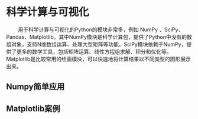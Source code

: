 # 科学计算与可视化

&emsp; &emsp;用于科学计算与可视化的Python的模块非常多，例如 NumPy 、SciPy、Pandas、Matplotlib。其中NumPy模块是科学计算包，提供了Python中没有的数组对象，支持N维数组运算、处理大型矩阵等功能。SciPy模块依赖于NumPy，提供了更多的数学工具，包括矩阵运算、线性方程组求解、积分和优化等。Matplotlib是比较常用的绘画模块，可以快速地将计算结果以不同类型的图形展示出来。



## Numpy简单应用

## Matplotlib案例

























